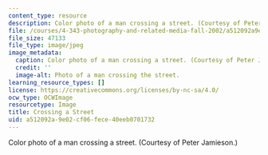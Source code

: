 ```yaml
---
content_type: resource
description: Color photo of a man crossing a street. (Courtesy of Peter Jamieson.)
file: /courses/4-343-photography-and-related-media-fall-2002/a512092a9e02cf06fece40eeb0701732_4-343f02.jpg
file_size: 47133
file_type: image/jpeg
image_metadata:
  caption: Color photo of a man crossing a street. (Courtesy of Peter Jamieson.)
  credit: ''
  image-alt: Photo of a man crossing the street.
learning_resource_types: []
license: https://creativecommons.org/licenses/by-nc-sa/4.0/
ocw_type: OCWImage
resourcetype: Image
title: Crossing a Street
uid: a512092a-9e02-cf06-fece-40eeb0701732
---
```

Color photo of a man crossing a street. (Courtesy of Peter Jamieson.)